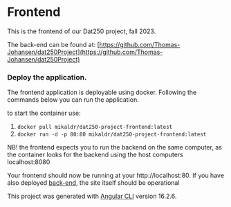 # Frontend
This is the frontend of our Dat250 project, fall 2023.

The back-end can be found at: [https://github.com/Thomas-Johansen/dat250Project](https://github.com/Thomas-Johansen/dat250Project)

### Deploy the application.
The frontend application is deployable using docker. Following the commands below you can run the application.

to start the container use:
1. `docker pull mikaldr/dat250-project-frontend:latest`
2. `docker run -d -p 80:80 mikaldr/dat250-project-frontend:latest`

NB! the frontend expects you to run the backend on the same computer, as the container looks for the backend using
the host computers localhost:8080


Your frontend should now be running at your http://localhost:80. If you have also
deployed [back-end](https://github.com/Thomas-Johansen/dat250Project), the site itself should be operational


This project was generated with [Angular CLI](https://github.com/angular/angular-cli) version 16.2.6.

